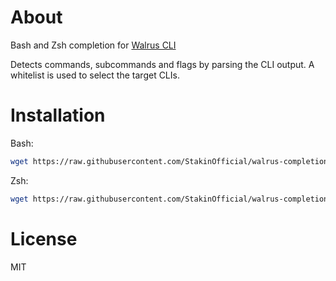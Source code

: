 # About

Bash and Zsh completion for [Walrus CLI](https://docs.walrus.site/usage/client-cli.html)

Detects commands, subcommands and flags by parsing the CLI output. A whitelist is used to select the target CLIs.

# Installation

Bash:

```sh
wget https://raw.githubusercontent.com/StakinOfficial/walrus-completion/refs/heads/main/walrus_completion.sh -O ~/walrus_completion.sh && echo "source ~/walrus_completion.sh" >> ~/.bashrc

```

Zsh:

```sh
wget https://raw.githubusercontent.com/StakinOfficial/walrus-completion/refs/heads/main/walrus_completion.zsh -O ~/walrus_completion.zsh && echo "source ~/walrus_completion.zsh" >> ~/.zshrc
```

# License

MIT


